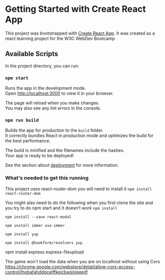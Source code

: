 # Getting Started with Create React App

This project was bootstrapped with [Create React App](https://github.com/facebook/create-react-app).
It was created as a react learning project for the W3C WebDev Bootcamp 

## Available Scripts

In the project directory, you can run:

### `npm start`

Runs the app in the development mode.\
Open [http://localhost:3000](http://localhost:3000) to view it in your browser.

The page will reload when you make changes.\
You may also see any lint errors in the console.


### `npm run build`

Builds the app for production to the `build` folder.\
It correctly bundles React in production mode and optimizes the build for the best performance.

The build is minified and the filenames include the hashes.\
Your app is ready to be deployed!

See the section about [deployment](https://facebook.github.io/create-react-app/docs/deployment) for more information.


### What's needed to get this running

This project uses react-router-dom
you will need to install it
`npm install react-router-dom`

You might also need to do the following when you first clone the site and you try to do npm start and it doesn't work
`npm install` 

`npm install --save react-modal`

`npm install immer use-immer`

`npm install yup`

`npm install @hookform/resolvers yup`

npm install express express-fileupload 


The game won't load the data when you are on localhost without using Cors 
https://chrome.google.com/webstore/detail/allow-cors-access-control/lhobafahddgcelffkeicbaginigeejlf

